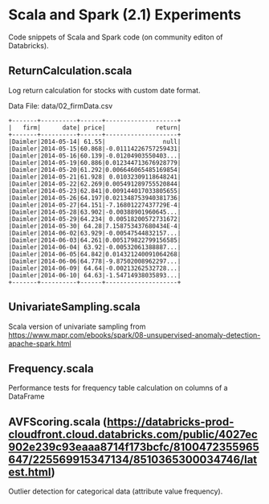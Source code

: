 # Scala and Spark (2.1) Experiments 

Code snippets of Scala and Spark code (on community editon of Databricks). 

## ReturnCalculation.scala 

Log return calculation for stocks with custom date format.

Data File: data/02_firmData.csv

```
+-------+----------+------+--------------------+
|   firm|      date| price|              return|
+-------+----------+------+--------------------+
|Daimler|2014-05-14| 61.55|                null|
|Daimler|2014-05-15|60.868|-0.01114226757259431|
|Daimler|2014-05-16|60.139|-0.01204903550403...|
|Daimler|2014-05-19|60.886|0.012344713676928779|
|Daimler|2014-05-20|61.292|0.006646065485169854|
|Daimler|2014-05-21|61.928| 0.01032309118648241|
|Daimler|2014-05-22|62.269|0.005491289755520844|
|Daimler|2014-05-23|62.841|0.009144017033805655|
|Daimler|2014-05-26|64.197|0.021348753940381736|
|Daimler|2014-05-27|64.151|-7.16801227437729E-4|
|Daimler|2014-05-28|63.902|-0.00388901960645...|
|Daimler|2014-05-29|64.234| 0.00518200572731672|
|Daimler|2014-05-30| 64.28|7.158753437680434E-4|
|Daimler|2014-06-02|63.929|-0.00547544832157...|
|Daimler|2014-06-03|64.261|0.005179822799156585|
|Daimler|2014-06-04| 63.92|-0.00532061388887...|
|Daimler|2014-06-05|64.842|0.014321240091064268|
|Daimler|2014-06-06|64.778|-9.87502008962297...|
|Daimler|2014-06-09| 64.64|-0.00213262532728...|
|Daimler|2014-06-10| 64.63|-1.54714938035893...|
+-------+----------+------+--------------------+
```

## UnivariateSampling.scala

Scala version of univariate sampling from https://www.mapr.com/ebooks/spark/08-unsupervised-anomaly-detection-apache-spark.html

## Frequency.scala

Performance tests for frequency table calculation on columns of a DataFrame

## AVFScoring.scala (https://databricks-prod-cloudfront.cloud.databricks.com/public/4027ec902e239c93eaaa8714f173bcfc/8100472355965647/225569915347134/8510365300034746/latest.html)

Outlier detection for categorical data (attribute value frequency).


